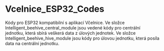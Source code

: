 # Vcelnice_ESP32_Codes
Kódy pro ESP32 kompatibilní s aplikací Včelnice. 
Ve složce Intelligent_beehive_central_module jsou vedené kódy pro centrální jednotku, která sbírá veškerá data z úlových jednotek.
Ve složce Intelligent_beehive_hive_module jsou kódy pro úlovou jednotku, která posíla data na centrální jednotku.
